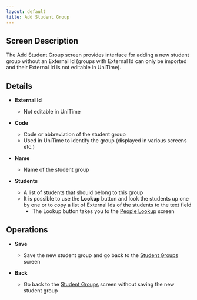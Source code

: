 ```yaml
---
layout: default
title: Add Student Group
---
```



## Screen Description

The Add Student Group screen provides interface for adding a new student group without an External Id (groups with External Id can only be imported and their External Id is not editable in UniTime).

## Details

* **External Id**
	* Not editable in UniTime

* **Code**
	* Code or abbreviation of the student group
	* Used in UniTime to identify the group (displayed in various screens etc.)

* **Name**
	* Name of the student group

* **Students**
	* A list of students that should belong to this group
	* It is possible to use the **Lookup** button and look the students up one by one or to copy a list of External Ids of the students to the text field
		* The Lookup button takes you to the [People Lookup](people-lookup) screen

## Operations

* **Save**
	* Save the new student group and go back to the [Student Groups](student-groups) screen

* **Back**
	* Go back to the [Student Groups](student-groups) screen without saving the new student group
